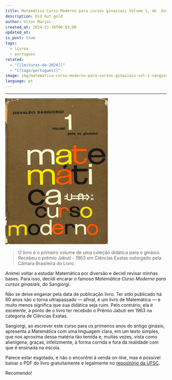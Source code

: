 ```yaml
---
title: Matemática Curso Moderno para cursos ginasiais Volume 1, de  Osvaldo Sangiorgi
description: Old but gold
author: Vítor Marçal
created_at: 2024-11-10T00:03:00
updated_at: 
is_post: true
tags:
  - livros
  - portugues
related:
  - "[[leituras-de-2024]]"
  - "[[tags/portugues]]"
image: img/matematica-curso-moderno-para-cursos-ginasiais-vol-1-sangiorgi.png
language: pt
---
```

----

![Matemática Curso Moderno para cursos ginasiais Volume 1, de Osvaldo Sangiorgi](img/matematica-curso-moderno-para-cursos-ginasiais-vol-1-sangiorgi.png)

> O livro é o primeiro volume de uma coleção didática para o ginásio. Recebeu o prêmio Jabuti - 1963 em Ciências Exatas outorgado pela Câmara Brasileira do Livro.

Animei voltar a estudar Matemática por diversão e decidi revisar minhas bases. Para isso, decidi encarar o famoso _Matemática Curso Moderno para cursos ginasiais_, do Sangiorgi. 

Não se deixe enganar pela data de publicação livro. Ter sido publicado há 60 anos não o torna ultrapassado — afinal, é um livro de Matemática — e muito menos significa que sua didática seja ruim. Pelo contrário, ela é excelente, a ponto de o livro ter recebido o Prêmio Jabuti em 1963 na categoria de Ciências Exatas. 

Sangiorgi, ao escrever este curso para os primeiros anos do antigo ginásio, apresenta a Matemática com uma linguagem clara, em um texto simples, que nos aproxima dessa matéria tão temida e, muitas vezes, vista como alienígena, graças, infelizmente, à forma corrida e fora da realidade com que é ensinada na escola.

Parece estar esgotado, e não o encontrei à venda on-line, mas é possível baixar o PDF do livro gratuitamente e legalmente no [repositório da UFSC](https://repositorio.ufsc.br/handle/123456789/221459).

Recomendo!